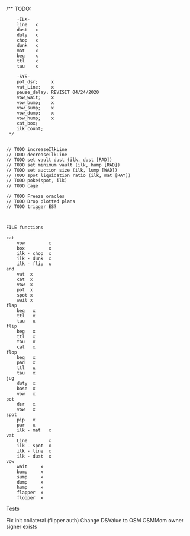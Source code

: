 /**
        TODO:

        -ILK-
        line   x 
        dust   x
        duty   x 
        chop   x
        dunk   x
        mat    x
        beg    x
        ttl    x
        tau    x

        -SYS-
        pot_dsr;     x
        vat_Line;    x
        pause_delay; REVISIT 04/24/2020
        vow_wait;    x
        vow_bump;    x
        vow_sump;    x
        vow_dump;    x
        vow_hump;    x
        cat_box;
        ilk_count;
     */


    // TODO increaseIlkLine
    // TODO decreaseIlkLine
    // TODO set vault dust (ilk, dust [RAD])
    // TODO set minimum vault (ilk, hump [RAD])
    // TODO set auction size (ilk, lump [WAD])
    // TODO spot liquidation ratio (ilk, mat [RAY])
    // TODO poke(spot, ilk)
    // TODO cage
    
    // TODO Freeze oracles
    // TODO Drop plotted plans
    // TODO trigger ES?



    FILE functions

    cat
        vow         x
        box         x
        ilk - chop  x
        ilk - dunk  x
        ilk - flip  x
    end
        vat  x
        cat  x
        vow  x
        pot  x
        spot x
        wait x
    flap
        beg   x
        ttl   x
        tau   x
    flip
        beg   x
        ttl   x
        tau   x
        cat   x
    flop
        beg   x
        pad   x
        ttl   x
        tau   x
    jug
        duty  x
        base  x
        vow   x
    pot
        dsr   x
        vow   x
    spot
        pip   x
        par   x
        ilk - mat   x
    vat
        Line        x
        ilk - spot  x
        ilk - line  x
        ilk - dust  x
    vow
        wait     x
        bump     x
        sump     x
        dump     x
        hump     x
        flapper  x
        flooper  x


                
Tests

Fix init collateral (flipper auth)
Change DSValue to OSM
OSMMom owner
signer exists
